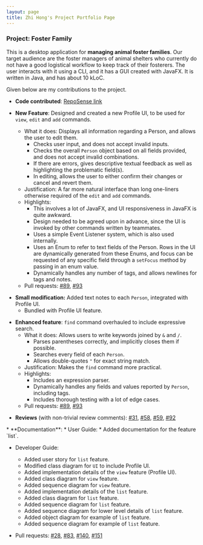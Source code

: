 ```yaml
---
layout: page
title: Zhi Hong's Project Portfolio Page 
---
```


### Project: Foster Family
This is a desktop application for **managing animal foster families**. Our target audience are the foster managers of animal shelters who currently do not have a good logistical workflow to keep track of their fosterers. The user interacts with it using a CLI, and it has a GUI created with JavaFX. It is written in Java, and has about 10 kLoC.

Given below are my contributions to the project.

* **Code contributed**: [RepoSense link](https://nus-cs2103-ay2324s1.github.io/tp-dashboard/?search=h1410101&breakdown=false&sort=groupTitle%20dsc&sortWithin=title&since=2023-09-22&timeframe=commit&mergegroup=&groupSelect=groupByRepos)

* **New Feature**: Designed and created a new Profile UI, to be used for `view`, `edit` and `add` commands.
  * What it does: Displays all information regarding a Person, and allows the user to edit them.
    * Checks user input, and does not accept invalid inputs.
    * Checks the overall `Person` object based on all fields provided, and does not accept invalid combinations.
    * If there are errors, gives descriptive textual feedback as well as highlighting the problematic field(s).
    * In editing, allows the user to either confirm their changes or cancel and revert them.
  * Justification: A far more natural interface than long one-liners otherwise required of the `edit` and `add` commands.
  * Highlights:
    * This involves a lot of JavaFX, and UI responsiveness in JavaFX is quite awkward.
    * Design needed to be agreed upon in advance, since the UI is invoked by other commands written by teammates.
    * Uses a simple Event Listener system, which is also used internally.
    * Uses an Enum to refer to text fields of the Person. Rows in the UI are dynamically generated from these Enums, and focus can be requested of any specific field through a `setFocus` method by passing in an enum value.
    * Dynamically handles any number of tags, and allows newlines for tags and notes.
  * Pull requests: [#89](https://github.com/AY2324S1-CS2103T-T13-4/tp/pull/89), [#93](https://github.com/AY2324S1-CS2103T-T13-4/tp/pull/93)

<div></div>

* **Small modification:** Added text notes to each `Person`, integrated with Profile UI.
  * Bundled with Profile UI feature.

<div style="page-break-after: always;"></div>

* **Enhanced feature**: `find` command overhauled to include expressive search.
    * What it does: Allows users to write keywords joined by `&` and `/`.
        * Parses parentheses correctly, and implicitly closes them if possible.
        * Searches every field of each `Person`.
        * Allows double-quotes `"` for exact string match.
    * Justification: Makes the `find` command more practical.
    * Highlights:
        * Includes an expression parser.
        * Dynamically handles any fields and values reported by `Person`, including tags.
        * Includes thorough testing with a lot of edge cases.
    * Pull requests: [#89](https://github.com/AY2324S1-CS2103T-T13-4/tp/pull/89), [#93](https://github.com/AY2324S1-CS2103T-T13-4/tp/pull/93)
<div></div>

* **Reviews** (with non-trivial review comments): [#31](https://github.com/AY2324S1-CS2103T-T13-4/tp/pull/31), [#58](https://github.com/AY2324S1-CS2103T-T13-4/tp/pull/58), [#59](https://github.com/AY2324S1-CS2103T-T13-4/tp/pull/59), [#92](https://github.com/AY2324S1-CS2103T-T13-4/tp/pull/92)

<div></div>
* **Documentation**:
    * User Guide:
        * Added documentation for the feature `list`.

  * Developer Guide:
      * Added user story for `list` feature.
      * Modified class diagram for `UI` to include Profile UI.
      * Added implementation details of the `view` feature (Profile UI).
      * Added class diagram for `view` feature.
      * Added sequence diagram for `view` feature.
      * Added implementation details of the `list` feature.
      * Added class diagram for `list` feature.
      * Added sequence diagram for `list` feature.
      * Added sequence diagram for lower level details of `list` feature.
      * Added object diagram for example of `list` feature.
      * Added sequence diagram for example of `list` feature.

  * Pull requests: [#28](https://github.com/AY2324S1-CS2103T-T13-4/tp/pull/28), [#83](https://github.com/AY2324S1-CS2103T-T13-4/tp/pull/83), [#140](https://github.com/AY2324S1-CS2103T-T13-4/tp/pull/140), [#151](https://github.com/AY2324S1-CS2103T-T13-4/tp/pull/151) 
